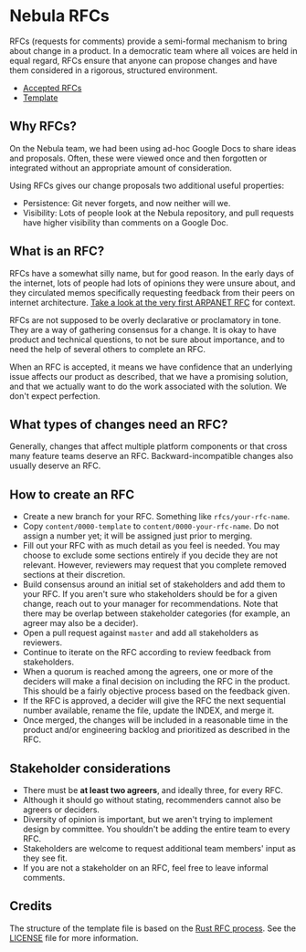 # Nebula RFCs

RFCs (requests for comments) provide a semi-formal mechanism to bring about
change in a product. In a democratic team where all voices are held in equal
regard, RFCs ensure that anyone can propose changes and have them considered in
a rigorous, structured environment.

* [Accepted RFCs](INDEX.md)
* [Template](0000-template.md)

## Why RFCs?

On the Nebula team, we had been using ad-hoc Google Docs to share ideas and
proposals. Often, these were viewed once and then forgotten or integrated
without an appropriate amount of consideration.

Using RFCs gives our change proposals two additional useful properties:

* Persistence: Git never forgets, and now neither will we.
* Visibility: Lots of people look at the Nebula repository, and pull requests
  have higher visibility than comments on a Google Doc.

## What is an RFC?

RFCs have a somewhat silly name, but for good reason. In the early days of the
internet, lots of people had lots of opinions they were unsure about, and they
circulated memos specifically requesting feedback from their peers on internet
architecture. [Take a look at the very first ARPANET
RFC](https://tools.ietf.org/html/rfc1) for context.

RFCs are not supposed to be overly declarative or proclamatory in tone. They are
a way of gathering consensus for a change. It is okay to have product and
technical questions, to not be sure about importance, and to need the help of
several others to complete an RFC.

When an RFC is accepted, it means we have confidence that an underlying issue
affects our product as described, that we have a promising solution, and that we
actually want to do the work associated with the solution. We don't expect
perfection.

## What types of changes need an RFC?

Generally, changes that affect multiple platform components or that cross many
feature teams deserve an RFC. Backward-incompatible changes also usually deserve
an RFC.

## How to create an RFC

* Create a new branch for your RFC. Something like `rfcs/your-rfc-name`.
* Copy `content/0000-template` to `content/0000-your-rfc-name`. Do not assign a
  number yet; it will be assigned just prior to merging.
* Fill out your RFC with as much detail as you feel is needed. You may choose to
  exclude some sections entirely if you decide they are not relevant. However,
  reviewers may request that you complete removed sections at their discretion.
* Build consensus around an initial set of stakeholders and add them to your
  RFC. If you aren't sure who stakeholders should be for a given change, reach
  out to your manager for recommendations. Note that there may be overlap
  between stakeholder categories (for example, an agreer may also be a decider).
* Open a pull request against `master` and add all stakeholders as reviewers.
* Continue to iterate on the RFC according to review feedback from stakeholders.
* When a quorum is reached among the agreers, one or more of the deciders will
  make a final decision on including the RFC in the product. This should be a
  fairly objective process based on the feedback given.
* If the RFC is approved, a decider will give the RFC the next sequential number
  available, rename the file, update the INDEX, and merge it.
* Once merged, the changes will be included in a reasonable time in the product
  and/or engineering backlog and prioritized as described in the RFC.

## Stakeholder considerations

* There must be **at least two agreers**, and ideally three, for every RFC.
* Although it should go without stating, recommenders cannot also be agreers or
  deciders.
* Diversity of opinion is important, but we aren't trying to implement design by
  committee. You shouldn't be adding the entire team to every RFC.
* Stakeholders are welcome to request additional team members' input as they see
  fit.
* If you are not a stakeholder on an RFC, feel free to leave informal comments.

## Credits

The structure of the template file is based on the [Rust RFC
process](https://github.com/rust-lang/rfcs/). See the [LICENSE](LICENSE.md) file
for more information.

